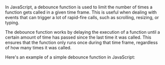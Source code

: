 In JavaScript, a debounce function is used to limit the number of times a function gets called in a given time frame. This is useful when dealing with events that can trigger a lot of rapid-fire calls, such as scrolling, resizing, or typing.

The debounce function works by delaying the execution of a function until a certain amount of time has passed since the last time it was called. This ensures that the function only runs once during that time frame, regardless of how many times it was called.

Here's an example of a simple debounce function in JavaScript: